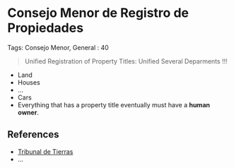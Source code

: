 # Consejo Menor de Registro de Propiedades

Tags: Consejo Menor, General
: 40

> Unified Registration of Property Titles:  Unified Several Deparments !!!
> 

- Land
- Houses
- …
- Cars
- Everything that has a property title eventually must have a **human owner**.

## References

- [Tribunal de Tierras](https://servicios.ri.gob.do/)
- …